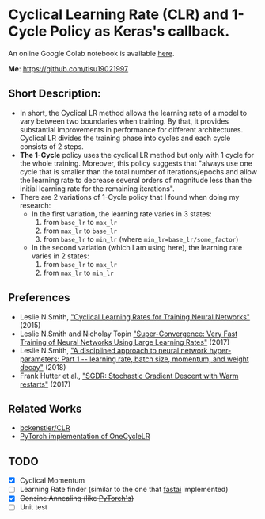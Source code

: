 # Cyclical Learning Rate (CLR) and 1-Cycle Policy as Keras's callback.

An online Google Colab notebook is available [here](https://colab.research.google.com/drive/1mD0aYIPoVLC-GeJvNwK4rwM3I5v3_qzZ?usp=sharing).

**Me**: https://github.com/tisu19021997

## Short Description:
* In short, the Cyclical LR method allows the learning rate of a model to vary between two boundaries when training. 
By that, it provides substantial improvements in performance for different architectures. 
Cyclical LR divides the training phase into cycles and each cycle consists of 2 steps.
* **The 1-Cycle** policy uses the cyclical LR method but only with 1 cycle for the whole training. Moreover, 
this policy suggests that "always use one cycle that is smaller than the total number of iterations/epochs and
 allow the learning rate to decrease several orders of magnitude less than the initial learning rate for the remaining iterations".
* There are 2 variations of 1-Cycle policy that I found when doing my research:
    * In the first variation, the learning rate varies in 3 states: 
        1. from `base_lr` to `max_lr`
        2. from `max_lr` to `base_lr`
        3. from `base_lr` to `min_lr` (where `min_lr=base_lr/some_factor`)
    * In the second variation (which I am using here), the learning rate varies in 2 states:
        1. from `base_lr` to `max_lr`
        2. from `max_lr` to `min_lr`   

## Preferences

*   Leslie N.Smith, ["Cyclical Learning Rates for Training Neural Networks"][CLR] (2015)
*   Leslie N.Smith and Nicholay Topin ["Super-Convergence: Very Fast Training of Neural Networks Using Large Learning Rates"][super_convergence] (2017)
*   Leslie N.Smith, ["A disciplined approach to neural network hyper-parameters: Part 1 -- learning rate, batch size, momentum, and weight decay"][2018] (2018)
*   Frank Hutter et al., ["SGDR: Stochastic Gradient Descent with Warm restarts"][SGDR] (2017) 

## Related Works

* [bckenstler/CLR](https://github.com/bckenstler/CLR)
* [PyTorch implementation of OneCycleLR](https://pytorch.org/docs/stable/_modules/torch/optim/lr_scheduler.html#OneCycleLR)

## TODO
  - [x] Cyclical Momentum
  - [ ] Learning Rate finder (similar to the one that [fastai][fastai_lr_finder] implemented)
  - [x] ~~Consine Annealing (like [PyTorch's][PyTorch])~~
  - [ ] Unit test

[fastai_lr_finder]: https://sgugger.github.io/how-do-you-find-a-good-learning-rate.html
[PyTorch]: https://pytorch.org/docs/stable/_modules/torch/optim/lr_scheduler.html#OneCycleLR
[CLR]: https://arxiv.org/abs/1506.01186
[super_convergence]: https://arxiv.org/abs/1708.07120
[2018]: https://arxiv.org/abs/1803.09820
[SGDR]: https://arxiv.org/abs/1608.03983